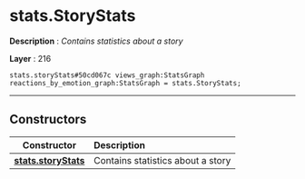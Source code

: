 # stats.StoryStats

**Description** : *Contains statistics about a story*

**Layer** : 216

```tl
stats.storyStats#50cd067c views_graph:StatsGraph reactions_by_emotion_graph:StatsGraph = stats.StoryStats;
```

---

## Constructors

| Constructor | Description |
| :---: | :--- |
| [**stats.storyStats**](constructor/stats.storyStats) | Contains statistics about a story |